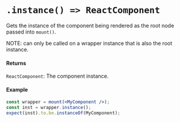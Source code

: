 # `.instance() => ReactComponent`

Gets the instance of the component being rendered as the root node passed into `mount()`.

NOTE: can only be called on a wrapper instance that is also the root instance.



#### Returns

`ReactComponent`: The component instance.



#### Example

```jsx
const wrapper = mount(<MyComponent />);
const inst = wrapper.instance();
expect(inst).to.be.instanceOf(MyComponent);
```

